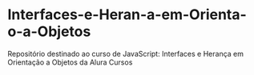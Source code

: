 # Interfaces-e-Heran-a-em-Orienta-o-a-Objetos
Repositório destinado ao curso de JavaScript: Interfaces e Herança em Orientação a Objetos da Alura Cursos
